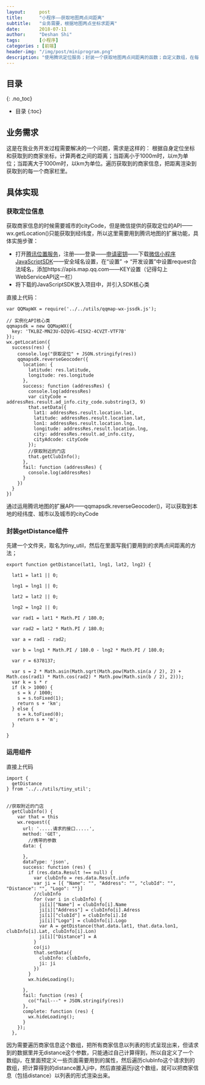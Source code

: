 ```yaml
---
layout:     post
title:      "小程序——获取地图两点间距离"
subtitle:   "业务需要，根据地图两点坐标求距离"
date:       2018-07-11
author:     "Deshan Shi"
tags:       [小程序]
categories : [前端]
header-img: "/img/post/miniprogram.png"
description: "使用腾讯定位服务；封装一个获取地图两点间距离的函数；自定义数组，在每一项中加入距离参数"
---
```


## 目录
{: .no_toc}

* 目录
{:toc}

## 业务需求

这是在我业务开发过程需要解决的一个问题，需求是这样的：
根据自身定位坐标和获取到的商家坐标，计算两者之间的距离；当距离小于1000m时，以m为单位；当距离大于1000m时，以km为单位。遍历获取到的商家信息，把距离渲染到获取到的每一个商家栏里。

## 具体实现

### 获取定位信息

获取商家信息的时候需要城市的cityCode，但是微信提供的获取定位的API——wx.getLocation()只能获取到经纬度，所以这里需要用到腾讯地图的扩展功能，具体实施步骤：

+ 打开[腾讯位置服务](https://lbs.qq.com/console/mykey.html)，注册——登录——[申请密钥](https://lbs.qq.com/console/key.html)——下载[微信小程序JavaScriptSDK](https://lbs.qq.com/qqmap_wx_jssdk/)——安全域名设置，在“设置” -> “开发设置”中设置request合法域名，添加https://apis.map.qq.com——KEY设置（记得勾上WebServiceAPI这一栏）
+ 将下载的JavaScriptSDK放入项目中，并引入SDK核心类

直接上代码：

	var QQMapWX = require('../../utils/qqmap-wx-jssdk.js');

	// 实例化API核心类
    qqmapsdk = new QQMapWX({
      key: 'TKLBZ-MN23U-DZQVG-4ISX2-4CVZT-VTF7B'
    });
    wx.getLocation({
      success(res) {
        console.log("获取定位" + JSON.stringify(res))
        qqmapsdk.reverseGeocoder({
          location: {
            latitude: res.latitude,
            longitude: res.longitude
          },
          success: function (addressRes) {
            console.log(addressRes)
            var cityCode = addressRes.result.ad_info.city_code.substring(3, 9)
            that.setData({
              lat1: addressRes.result.location.lat,
              latitude: addressRes.result.location.lat,
              lon1: addressRes.result.location.lng,
              longitude: addressRes.result.location.lng,
              city: addressRes.result.ad_info.city,
              cityAdcode: cityCode
            });
            //获取附近的门店
            that.getClubInfo();
          },
          fail: function (addressRes) {
            console.log(addressRes)
          }
        })
      }
    })

通过运用腾讯地图的扩展API——qqmapsdk.reverseGeocoder()，可以获取到本地的经纬度、城市以及城市的cityCode

### 封装getDistance组件

先建一个文件夹，取名为tiny_util，然后在里面写我们要用到的求两点间距离的方法；

	export function getDistance(lat1, lng1, lat2, lng2) {

	  lat1 = lat1 || 0;
	
	  lng1 = lng1 || 0;
	
	  lat2 = lat2 || 0;
	
	  lng2 = lng2 || 0;
	
	  var rad1 = lat1 * Math.PI / 180.0;
	
	  var rad2 = lat2 * Math.PI / 180.0;
	
	  var a = rad1 - rad2;
	
	  var b = lng1 * Math.PI / 180.0 - lng2 * Math.PI / 180.0;
	
	  var r = 6378137;
	
	  var s = 2 * Math.asin(Math.sqrt(Math.pow(Math.sin(a / 2), 2) + Math.cos(rad1) * Math.cos(rad2) * Math.pow(Math.sin(b / 2), 2)));
	  var k = s * r
	  if (k > 1000) {
	    s = k / 1000;
	    s = s.toFixed(1);
	    return s + 'km';
	  } else {
	    s = k.toFixed(0);
	    return s + 'm';
	  }
	
	}

### 运用组件

直接上代码

	import {
	  getDistance
	} from '../../utils/tiny_util';

	
	//获取附近的门店
	  getClubInfo() {
	    var that = this
	    wx.request({
	      url: '.....请求的接口.....',
	      method: 'GET',
			//携带的参数
	      data: {
			
	      },
	      dataType: 'json',
	      success: function (res) {
	        if (res.data.Result !== null) {
	          var clubInfo = res.data.Result.info
	          var ji = [{ "Name": "", "Address": "", "clubId": "", "Distance": "", "Logo": ""}]
	          //clubInfo
	          for (var i in clubInfo) {
	            ji[i]["Name"] = clubInfo[i].Name
	            ji[i]["Address"] = clubInfo[i].Adress
	            ji[i]["clubId"] = clubInfo[i].Id
	            ji[i]["Logo"] = clubInfo[i].Logo
	            var A = getDistance(that.data.lat1, that.data.lon1, clubInfo[i].Lat, clubInfo[i].Lon)
	            ji[i]["Distance"] = A
	          }
	          co(ji)
	          that.setData({
	            clubInfo: clubInfo,
	            ji: ji
	          })
	        }
	        wx.hideLoading();
	
	      },
	      fail: function (res) {
	        co("fail---" + JSON.stringify(res))
	      },
	      complete: function (res) {
	        wx.hideLoading();
	      }
	    });
	  },

因为需要遍历商家信息这个数组，把所有商家信息以列表的形式呈现出来，但请求到的数据里并无distance这个参数，只能通过自己计算得到，所以自定义了一个数组ji，在里面预定义一些页面需要用到的属性，然后遍历clubInfo这个请求到的数组，把计算得到的distance置入ji中，然后直接遍历ji这个数组，就可以把商家信息（包括distance）以列表的形式渲染出来。